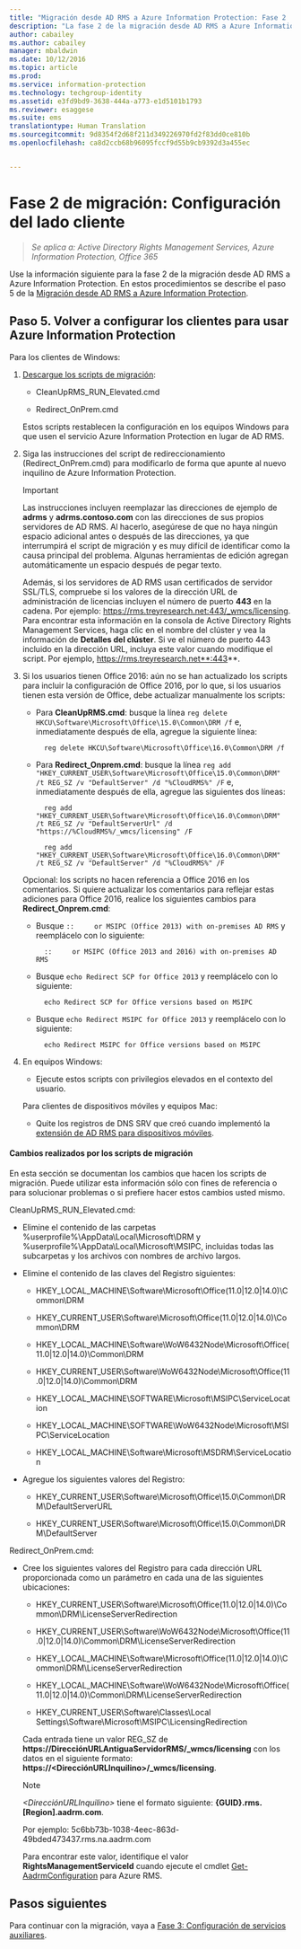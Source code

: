 ```yaml
---
title: "Migración desde AD RMS a Azure Information Protection: Fase 2 | Azure Information Protection"
description: "La fase 2 de la migración desde AD RMS a Azure Information Protection, donde se describe el paso 5 de la migración de AD RMS a Azure Information Protection."
author: cabailey
ms.author: cabailey
manager: mbaldwin
ms.date: 10/12/2016
ms.topic: article
ms.prod: 
ms.service: information-protection
ms.technology: techgroup-identity
ms.assetid: e3fd9bd9-3638-444a-a773-e1d5101b1793
ms.reviewer: esaggese
ms.suite: ems
translationtype: Human Translation
ms.sourcegitcommit: 9d8354f2d68f211d349226970fd2f83dd0ce810b
ms.openlocfilehash: ca8d2ccb68b96095fccf9d55b9cb9392d3a455ec


---
```

# <a name="migration-phase-2-clientside-configuration"></a>Fase 2 de migración: Configuración del lado cliente

>*Se aplica a: Active Directory Rights Management Services, Azure Information Protection, Office 365*

Use la información siguiente para la fase 2 de la migración desde AD RMS a Azure Information Protection. En estos procedimientos se describe el paso 5 de la [Migración desde AD RMS a Azure Information Protection](migrate-from-ad-rms-to-azure-rms.md).


## <a name="step-5-reconfigure-clients-to-use-azure-information-protection"></a>Paso 5. Volver a configurar los clientes para usar Azure Information Protection
Para los clientes de Windows:

1.  [Descargue los scripts de migración](https://go.microsoft.com/fwlink/?LinkId=524619):

    -   CleanUpRMS_RUN_Elevated.cmd

    -   Redirect_OnPrem.cmd

    Estos scripts restablecen la configuración en los equipos Windows para que usen el servicio Azure Information Protection en lugar de AD RMS.

2.  Siga las instrucciones del script de redireccionamiento (Redirect_OnPrem.cmd) para modificarlo de forma que apunte al nuevo inquilino de Azure Information Protection.

    > [!IMPORTANT]
    > Las instrucciones incluyen reemplazar las direcciones de ejemplo de **adrms** y **adrms.contoso.com** con las direcciones de sus propios servidores de AD RMS. Al hacerlo, asegúrese de que no haya ningún espacio adicional antes o después de las direcciones, ya que interrumpirá el script de migración y es muy difícil de identificar como la causa principal del problema. Algunas herramientas de edición agregan automáticamente un espacio después de pegar texto.
    >
    > Además, si los servidores de AD RMS usan certificados de servidor SSL/TLS, compruebe si los valores de la dirección URL de administración de licencias incluyen el número de puerto **443** en la cadena. Por ejemplo: https://rms.treyresearch.net:443/_wmcs/licensing. Para encontrar esta información en la consola de Active Directory Rights Management Services, haga clic en el nombre del clúster y vea la información de **Detalles del clúster**. Si ve el número de puerto 443 incluido en la dirección URL, incluya este valor cuando modifique el script. Por ejemplo, https://rms.treyresearch.net**:443**.

3. Si los usuarios tienen Office 2016: aún no se han actualizado los scripts para incluir la configuración de Office 2016, por lo que, si los usuarios tienen esta versión de Office, debe actualizar manualmente los scripts:

    - Para **CleanUpRMS.cmd**: busque la línea `reg delete HKCU\Software\Microsoft\Office\15.0\Common\DRM /f` e, inmediatamente después de ella, agregue la siguiente línea:

            reg delete HKCU\Software\Microsoft\Office\16.0\Common\DRM /f

    - Para **Redirect_Onprem.cmd**: busque la línea `reg add "HKEY_CURRENT_USER\Software\Microsoft\Office\15.0\Common\DRM" /t REG_SZ /v "DefaultServer" /d "%CloudRMS%" /F` e, inmediatamente después de ella, agregue las siguientes dos líneas:

            reg add "HKEY_CURRENT_USER\Software\Microsoft\Office\16.0\Common\DRM" /t REG_SZ /v "DefaultServerUrl" /d "https://%CloudRMS%/_wmcs/licensing" /F 

            reg add "HKEY_CURRENT_USER\Software\Microsoft\Office\16.0\Common\DRM" /t REG_SZ /v "DefaultServer" /d "%CloudRMS%" /F

    Opcional: los scripts no hacen referencia a Office 2016 en los comentarios. Si quiere actualizar los comentarios para reflejar estas adiciones para Office 2016, realice los siguientes cambios para **Redirect_Onprem.cmd**:

    - Busque `::     or MSIPC (Office 2013) with on-premises AD RMS` y reemplácelo con lo siguiente:
    
            ::     or MSIPC (Office 2013 and 2016) with on-premises AD RMS

    - Busque `echo Redirect SCP for Office 2013` y reemplácelo con lo siguiente:
    
            echo Redirect SCP for Office versions based on MSIPC

    - Busque `echo Redirect MSIPC for Office 2013` y reemplácelo con lo siguiente:
    
            echo Redirect MSIPC for Office versions based on MSIPC

4.  En equipos Windows:

    - Ejecute estos scripts con privilegios elevados en el contexto del usuario.

    Para clientes de dispositivos móviles y equipos Mac:

    -  Quite los registros de DNS SRV que creó cuando implementó la [extensión de AD RMS para dispositivos móviles](http://technet.microsoft.com/library/dn673574.aspx).

#### <a name="changes-made-by-the-migration-scripts"></a>Cambios realizados por los scripts de migración
En esta sección se documentan los cambios que hacen los scripts de migración. Puede utilizar esta información sólo con fines de referencia o para solucionar problemas o si prefiere hacer estos cambios usted mismo.

CleanUpRMS_RUN_Elevated.cmd:

-   Elimine el contenido de las carpetas %userprofile%\AppData\Local\Microsoft\DRM y %userprofile%\AppData\Local\Microsoft\MSIPC, incluidas todas las subcarpetas y los archivos con nombres de archivo largos.

-   Elimine el contenido de las claves del Registro siguientes:

    -   HKEY_LOCAL_MACHINE\Software\Microsoft\Office\(11.0|12.0|14.0)\Common\DRM

    -   HKEY_CURRENT_USER\Software\Microsoft\Office\(11.0|12.0|14.0)\Common\DRM

    -   HKEY_LOCAL_MACHINE\Software\WoW6432Node\Microsoft\Office\(11.0|12.0|14.0)\Common\DRM

    -   HKEY_CURRENT_USER\Software\WoW6432Node\Microsoft\Office\(11.0|12.0|14.0)\Common\DRM

    -   HKEY_LOCAL_MACHINE\SOFTWARE\Microsoft\MSIPC\ServiceLocation

    -   HKEY_LOCAL_MACHINE\SOFTWARE\WoW6432Node\Microsoft\MSIPC\ServiceLocation

    -   HKEY_LOCAL_MACHINE\Software\Microsoft\MSDRM\ServiceLocation

-   Agregue los siguientes valores del Registro:

    -   HKEY_CURRENT_USER\Software\Microsoft\Office\15.0\Common\DRM\DefaultServerURL

    -   HKEY_CURRENT_USER\Software\Microsoft\Office\15.0\Common\DRM\DefaultServer

Redirect_OnPrem.cmd:

-   Cree los siguientes valores del Registro para cada dirección URL proporcionada como un parámetro en cada una de las siguientes ubicaciones:

    -   HKEY_CURRENT_USER\Software\Microsoft\Office\(11.0|12.0|14.0)\Common\DRM\LicenseServerRedirection

    -   HKEY_CURRENT_USER\Software\WoW6432Node\Microsoft\Office\(11.0|12.0|14.0)\Common\DRM\LicenseServerRedirection

    -   HKEY_LOCAL_MACHINE\Software\Microsoft\Office\(11.0|12.0|14.0)\Common\DRM\LicenseServerRedirection

    -   HKEY_LOCAL_MACHINE\Software\WoW6432Node\Microsoft\Office\(11.0|12.0|14.0)\Common\DRM\LicenseServerRedirection

    -   HKEY_CURRENT_USER\Software\Classes\Local Settings\Software\Microsoft\MSIPC\LicensingRedirection

    Cada entrada tiene un valor REG_SZ de **https://DirecciónURLAntiguaServidorRMS/_wmcs/licensing** con los datos en el siguiente formato: **https://&lt;DirecciónURLInquilino&gt;/_wmcs/licensing**.

    > [!NOTE]
    > *&lt;DirecciónURLInquilino&gt;* tiene el formato siguiente: **{GUID}.rms.[Region].aadrm.com**.
    > 
    > Por ejemplo: 5c6bb73b-1038-4eec-863d-49bded473437.rms.na.aadrm.com
    > 
    > Para encontrar este valor, identifique el valor **RightsManagementServiceId** cuando ejecute el cmdlet [Get-AadrmConfiguration](http://msdn.microsoft.com/library/windowsazure/dn629410.aspx) para Azure RMS.


## <a name="next-steps"></a>Pasos siguientes
Para continuar con la migración, vaya a [Fase 3: Configuración de servicios auxiliares](migrate-from-ad-rms-phase3.md).


<!--HONumber=Nov16_HO2-->



